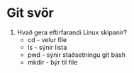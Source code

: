 # Git svör

1. Hvað gera eftirfarandi Linux skipanir?
   + cd - velur file
   + ls - sýnir lista
   + pwd - sýnir staðsetningu git bash
   + mkdir - býr til file
